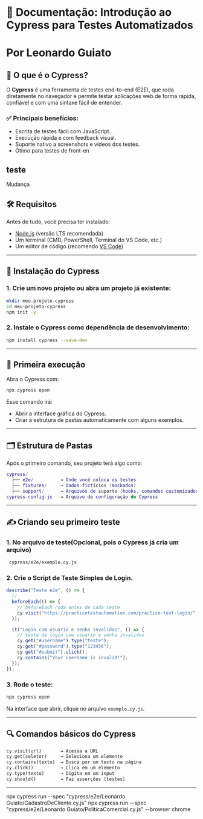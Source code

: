 # 📘 Documentação: Introdução ao Cypress para Testes Automatizados

# Por Leonardo Guiato

## 🧠 O que é o Cypress?

O **Cypress** é uma ferramenta de testes end-to-end (E2E), que roda diretamente no navegador e permite testar aplicações web de forma rápida, confiável e com uma sintaxe fácil de entender.

### ✅ Principais benefícios:

- Escrita de testes fácil com JavaScript.
- Execução rápida e com feedback visual.
- Suporte nativo a screenshots e vídeos dos testes.
- Ótimo para testes de front-en

## teste

Mudança

## 🛠️ Requisitos

Antes de tudo, você precisa ter instalado:

- [Node.js](https://nodejs.org/) (versão LTS recomendada)
- Um terminal (CMD, PowerShell, Terminal do VS Code, etc.)
- Um editor de código (recomendo [VS Code](https://code.visualstudio.com/))

---

## 🚀 Instalação do Cypress

### 1. Crie um novo projeto ou abra um projeto já existente:

```bash
mkdir meu-projeto-cypress
cd meu-projeto-cypress
npm init -y
```

### 2. Instale o Cypress como dependência de desenvolvimento:

```bash
npm install cypress --save-dev
```

---

## 🧪 Primeira execução

Abra o Cypress com:

```bash
npx cypress open
```

Esse comando irá:

- Abrir a interface gráfica do Cypress.
- Criar a estrutura de pastas automaticamente com alguns exemplos.

---

## 🗂️ Estrutura de Pastas

Após o primeiro comando, seu projeto terá algo como:

```lua
cypress/
  ├── e2e/          → Onde você coloca os testes
  ├── fixtures/     → Dados fictícios (mockados)
  ├── support/      → Arquivos de suporte (hooks, comandos customizados)
cypress.config.js   → Arquivo de configuração do Cypress
```

---

## ✍️ Criando seu primeiro teste

### 1. No arquivo de teste(Opcional, pois o Cypress já cria um arquivo)

```bash
 cypress/e2e/exemplo.cy.js
```

### 2. Crie o Script de Teste Simples de Login.

```js
describe("Teste e2e", () => {
  //
  beforeEach(() => {
    // beforeEach roda antes de cada teste
    cy.visit("https://practicetestautomation.com/practice-test-login/"); // navega para a url
  });

  it("Login com usuario e senha invalidos", () => {
    // teste de login com usuario e senha invalidos
    cy.get("#username").type("teste");
    cy.get("#password").type("123456");
    cy.get("#submit").click();
    cy.contains("Your username is invalid!");
  });
});
```

### 3. Rode o teste:

```bash
npx cypress open
```

Na interface que abrir, clique no arquivo `exemplo.cy.js`.

---

## 🔍 Comandos básicos do Cypress

```txt
cy.visit(url)       → Acessa a URL
cy.get(seletor)     → Seleciona um elemento
cy.contains(texto)  → Busca por um texto na página
cy.click()          → Clica em um elemento
cy.type(texto)      → Digita em um input
cy.should()         → Faz asserções (testes)
```

---

npx cypress run --spec "cypress/e2e/Leonardo Guiato/CadastroDeCliente.cy.js"
npx cypress run --spec "cypress/e2e/Leonardo Guiato/PoliticaComercial.cy.js" --browser chrome
